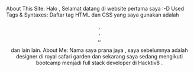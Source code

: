 About This Site: Halo , Selamat datang di website pertama saya :-D
Used Tags & Syntaxes: Daftar tag HTML dan CSS yang saya gunakan adalah <header>,<section>,<article>,<a>, <p> dan lain lain.
About Me: Nama saya prana jaya , saya sebelumnya adalah designer di royal safari garden dan sekarang saya sedang mengikuti bootcamp menjadi full stack developer di Hacktiv8 .
